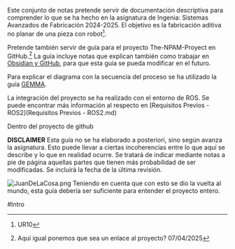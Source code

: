 Este conjunto de notas pretende servir de documentación descriptiva para comprender lo que se ha hecho en la asignatura de Ingenia: Sistemas Avanzados de Fabricación 2024-2025. El objetivo es la fabricación aditiva no planar de una pieza con robot[^1]. 

Pretende también servir de guía para el proyecto The-NPAM-Proyect en GitHub.[^2] La guía incluye notas que explican también como trabajar en [Obsidian y GitHub](Obsidian%20y%20GitHub.md), para que esta guía se pueda modificar en el futuro. 

Para explicar el diagrama con la secuencia del proceso se ha utilizado la guía [GEMMA](GEMMA.md).

La integración del proyecto se ha realizado con el entorno de ROS. Se puede encontrar más información al respecto en [Requisitos Previos - ROS2](Requisitos Previos - ROS2.md)

Dentro del proyecto de github 

**DISCLAIMER**
Esta guía no se ha elaborado a posteriori, sino según avanza la asignatura. Esto puede llevar a ciertas incoherencias entre lo que aquí se describe y lo que en realidad ocurre. Se tratará de indicar mediante notas a pie de página aquellas partes que tienen más probabilidad de ser modificadas. Se incluirá la fecha de la última revisión. 

![JuanDeLaCosa.png](JuanDeLaCosa.png)
Teniendo en cuenta que con esto se dio la vuelta al mundo, esta guía debería ser suficiente para entender el proyecto entero. 

#Intro

[^1]: UR10

[^2]: Aquí igual ponemos que sea un enlace al proyecto?
	07/04/2025
